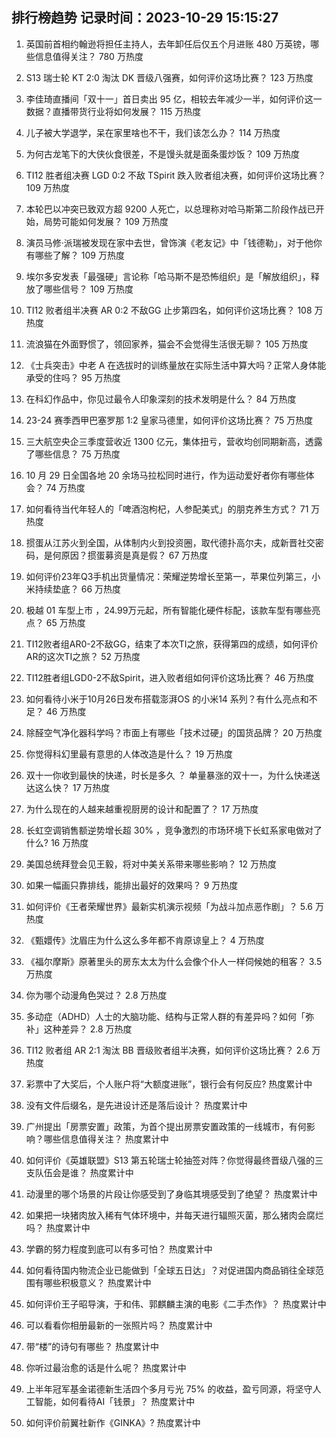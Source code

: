 
## 排行榜趋势 记录时间：2023-10-29 15:15:27
  
  1. 英国前首相约翰逊将担任主持人，去年卸任后仅五个月进账 480 万英镑，哪些信息值得关注？ 780 万热度
    
  2. S13 瑞士轮 KT 2:0 淘汰 DK 晋级八强赛，如何评价这场比赛？ 123 万热度
    
  3. 李佳琦直播间「双十一」首日卖出 95 亿，相较去年减少一半，如何评价这一数据？直播带货行业将如何发展？ 115 万热度
    
  4. 儿子被大学退学，呆在家里啥也不干，我们该怎么办？ 114 万热度
    
  5. 为何古龙笔下的大侠伙食很差，不是馒头就是面条蛋炒饭？ 109 万热度
    
  6. TI12 胜者组决赛 LGD 0:2 不敌 TSpirit 跌入败者组决赛，如何评价这场比赛？ 109 万热度
    
  7. 本轮巴以冲突已致双方超 9200 人死亡，以总理称对哈马斯第二阶段作战已开始，局势可能如何发展？ 109 万热度
    
  8. 演员马修·派瑞被发现在家中去世，曾饰演《老友记》中「钱德勒」，对于他你有哪些了解？ 109 万热度
    
  9. 埃尔多安发表「最强硬」言论称「哈马斯不是恐怖组织」是「解放组织」，释放了哪些信号？ 109 万热度
    
  10. TI12 败者组半决赛 AR 0:2 不敌GG 止步第四名，如何评价这场比赛？ 108 万热度
    
  11. 流浪猫在外面野惯了，领回家养，猫会不会觉得生活很无聊？ 105 万热度
    
  12. 《士兵突击》中老 A 在选拔时的训练量放在实际生活中算大吗？正常人身体能承受的住吗？ 95 万热度
    
  13. 在科幻作品中，你见过最令人印象深刻的技术发明是什么？ 84 万热度
    
  14. 23-24 赛季西甲巴塞罗那 1:2 皇家马德里，如何评价这场比赛？ 75 万热度
    
  15. 三大航空央企三季度营收近 1300 亿元，集体扭亏，营收均创同期新高，透露了哪些信息？ 75 万热度
    
  16. 10 月 29 日全国各地 20 余场马拉松同时进行，作为运动爱好者你有哪些体会？ 74 万热度
    
  17. 如何看待当代年轻人的「啤酒泡枸杞，人参配美式」的朋克养生方式？ 71 万热度
    
  18. 掼蛋从江苏火到全国，从体制内火到投资圈，取代德扑高尔夫，成新晋社交密码，是何原因？掼蛋募资是真是假？ 67 万热度
    
  19. 如何评价23年Q3手机出货量情况：荣耀逆势增长至第一，苹果位列第三，小米持续垫底？ 66 万热度
    
  20. 极越 01 车型上市 ，24.99万元起，所有智能化硬件标配，该款车型有哪些亮点？ 65 万热度
    
  21. TI12败者组AR0-2不敌GG，结束了本次TI之旅，获得第四的成绩，如何评价AR的这次TI之旅？ 52 万热度
    
  22. TI12胜者组LGD0-2不敌Spirit，进入败者组如何评价这场比赛？ 46 万热度
    
  23. 如何看待小米于10月26日发布搭载澎湃OS 的小米14 系列？有什么亮点和不足？ 46 万热度
    
  24. 除醛空气净化器科学吗？市面上有哪些「技术过硬」的国货品牌？ 20 万热度
    
  25. 你觉得科幻里最有意思的人体改造是什么？ 19 万热度
    
  26. 双十一你收到最快的快递，时长是多久 ？ 单量暴涨的双十一，为什么快递送达这么快？ 17 万热度
    
  27. 为什么现在的人越来越重视厨房的设计和配置了？ 17 万热度
    
  28. 长虹空调销售额逆势增长超 30% ，竞争激烈的市场环境下长虹系家电做对了什么? 16 万热度
    
  29. 美国总统拜登会见王毅，将对中美关系带来哪些影响？ 12 万热度
    
  30. 如果一幅画只靠排线，能排出最好的效果吗？ 9 万热度
    
  31. 如何评价《王者荣耀世界》最新实机演示视频「为战斗加点恶作剧」？ 5.6 万热度
    
  32. 《甄嬛传》沈眉庄为什么这么多年都不肯原谅皇上？ 4 万热度
    
  33. 《福尔摩斯》原著里头的房东太太为什么会像个仆人一样伺候她的租客？ 3.5 万热度
    
  34. 你为哪个动漫角色哭过？ 2.8 万热度
    
  35. 多动症（ADHD）人士的大脑功能、结构与正常人群的有差异吗？如何「弥补」这种差异？ 2.8 万热度
    
  36. TI12 败者组 AR 2:1 淘汰 BB 晋级败者组半决赛，如何评价这场比赛？ 2.6 万热度
    
  37. 彩票中了大奖后，个人账户将“大额度进账”，银行会有何反应? 热度累计中
    
  38. 没有文件后缀名，是先进设计还是落后设计？ 热度累计中
    
  39. 广州提出「房票安置」政策，为首个提出房票安置政策的一线城市，有何影响？哪些信息值得关注？ 热度累计中
    
  40. 如何评价《英雄联盟》S13 第五轮瑞士轮抽签对阵？你觉得最终晋级八强的三支队伍会是谁？ 热度累计中
    
  41. 动漫里的哪个场景的片段让你感受到了身临其境感受到了绝望？ 热度累计中
    
  42. 如果把一块猪肉放入稀有气体环境中，并每天进行辐照灭菌，那么猪肉会腐烂吗？ 热度累计中
    
  43. 学霸的努力程度到底可以有多可怕？ 热度累计中
    
  44. 如何看待国内物流企业已能做到「全球五日达」？对促进国内商品销往全球范围有哪些积极意义？ 热度累计中
    
  45. 如何评价王子昭导演，于和伟、郭麒麟主演的电影《二手杰作》？ 热度累计中
    
  46. 可以看看你相册最新的一张照片吗？ 热度累计中
    
  47. 带“楼”的诗句有哪些？ 热度累计中
    
  48. 你听过最治愈的话是什么呢？ 热度累计中
    
  49. 上半年冠军基金诺德新生活四个多月亏光 75% 的收益，盈亏同源，将坚守人工智能，如何看待AI「钱景」？ 热度累计中
    
  50. 如何评价前翼社新作《GINKA》? 热度累计中
    